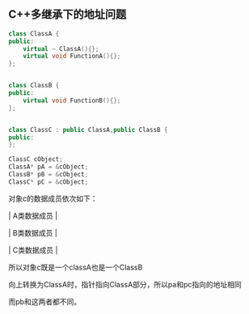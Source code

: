 ## C++多继承下的地址问题

```cpp
class ClassA { 
public: 
    virtual ~ ClassA(){}; 
    virtual void FunctionA(){}; 
}; 


class ClassB { 
public: 
    virtual void FunctionB(){}; 
}; 


class ClassC : public ClassA,public ClassB { 
public: 
}; 

ClassC cObject; 
ClassA* pA = &cObject; 
ClassB* pB = &cObject; 
ClassC* pC = &cObject; 
```

对象c的数据成员依次如下：

| A类数据成员 |

| B类数据成员 |

| C类数据成员 |

所以对象c既是一个classA也是一个ClassB

向上转换为ClassA时，指针指向ClassA部分，所以pa和pc指向的地址相同

而pb和这两者都不同。
